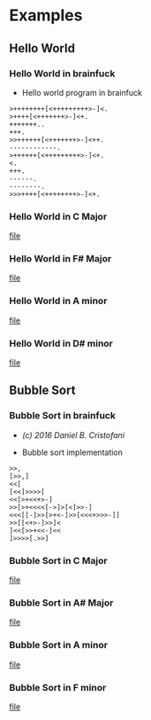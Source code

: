 # Examples

## Hello World

### Hello World in brainfuck

- Hello world program in brainfuck

```bf
>++++++++[<+++++++++>-]<.
>++++[<+++++++>-]<+.
+++++++..
+++.
>>++++++[<+++++++>-]<++.
------------.
>++++++[<+++++++++>-]<+.
<.
+++.
------.
--------.
>>>++++[<++++++++>-]<+.
```

### Hello World in C Major

[file](./examples/audio/hello_c_major.wav)

### Hello World in F# Major

[file](./examples/audio/hello_fx_major.wav)

### Hello World in A minor

[file](./examples/audio/hello_a_minor.wav)

### Hello World in D# minor

[file](./examples/audio/hello_dx_minor.wav)

## Bubble Sort

### Bubble Sort in brainfuck

- _(c) 2016 Daniel B. Cristofani_

- Bubble sort implementation

```bf
>>,
[>>,]
<<[
[<<]>>>>[
<<[>+<<+>-]
>>[>+<<<<[->]>[<]>>-]
<<<[[-]>>[>+<-]>>[<<<+>>>-]]
>>[[<+>-]>>]<
]<<[>>+<<-]<<
]>>>>[.>>]
```

### Bubble Sort in C Major

[file](./examples/audio/bubble_c_major.wav)

### Bubble Sort in A# Major

[file](./examples/audio/bubble_ax_major.wav)

### Bubble Sort in A minor

[file](./examples/audio/bubble_a_minor.wav)

### Bubble Sort in F minor

[file](./examples/audio/bubble_f_minor.wav)
